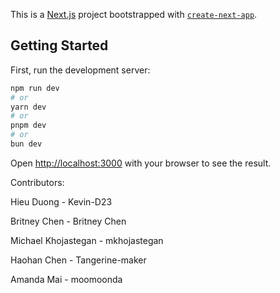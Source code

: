 This is a [Next.js](https://nextjs.org/) project bootstrapped with [`create-next-app`](https://github.com/vercel/next.js/tree/canary/packages/create-next-app).

## Getting Started

First, run the development server:

```bash
npm run dev
# or
yarn dev
# or
pnpm dev
# or
bun dev
```

Open [http://localhost:3000](http://localhost:3000) with your browser to see the result.

Contributors:

Hieu Duong - Kevin-D23

Britney Chen - Britney Chen

Michael Khojastegan - mkhojastegan

Haohan Chen - Tangerine-maker

Amanda Mai - moomoonda
